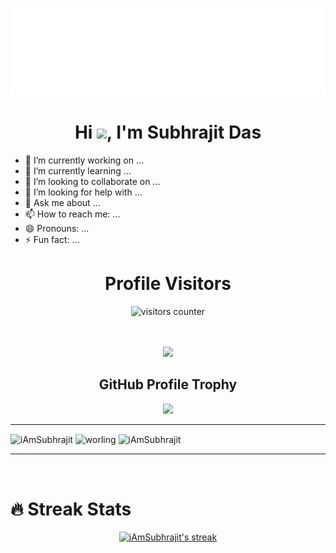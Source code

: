 ![hello](hello.svg)
<h1 align="center">Hi <img src="https://media.giphy.com/media/hvRJCLFzcasrR4ia7z/giphy.gif" width="5%"></a>, I'm Subhrajit Das</h1>

<!-- **iAmSubhrajit/iAmSubhrajit** is a ✨ _special_ ✨ repository because its `README.md` (this file) appears on your GitHub profile.

Here are some ideas to get you started: -->


- 🔭 I’m currently working on ...
- 🌱 I’m currently learning ...
- 👯 I’m looking to collaborate on ...
- 🤔 I’m looking for help with ...
- 💬 Ask me about ...
- 📫 How to reach me: ...
- 😄 Pronouns: ...
- ⚡ Fun fact: ...


<h1 align="center">Profile Visitors</h1>
<div align="center">
    <img alt="visitors counter" src="https://profile-counter.glitch.me/iAmSubhrajit/count.svg">
</div>
<br>
<br>
<p align="center">
  <img width="100" src="https://user-images.githubusercontent.com/6661165/91657958-61b4fd00-eb00-11ea-9def-dc7ef5367e34.png" />  
  <h2 align="center">GitHub Profile Trophy</h2>
</p>
<p align="center" >
  <img width="660" src="https://github-profile-trophy.vercel.app/?username=iAmSubhrajit&column=6&rank=SSS,SS,S,AAA,AA,A,B,C" >
</p>

<hr/>
<p><img align="center" width="34%" src="https://github-readme-stats.vercel.app/api/top-langs?username=iAmSubhrajit&show_icons=true&locale=en&layout=compact" alt="iAmSubhrajit" />
<img align="center" width="30%" src="https://camo.githubusercontent.com/683e2187241c641430216c864ce93fc5a0e0dfb232c5a01d1c54b54d63aa8cb2/68747470733a2f2f63646e2e6472696262626c652e636f6d2f75736572732f313136323037372f73637265656e73686f74732f333834383931342f70726f6772616d6d65722e676966" alt="worling"/>
    <img align="center" width="34%" src="https://github-readme-stats.vercel.app/api?username=iAmSubhrajit&show_icons=true&locale=en" alt="iAmSubhrajit" />
</p>
<hr/>

<br/>
<h1 >🔥 Streak Stats</h1>
<p align="center">
  <a href="https://github.com/iAmSubhrajit/github-readme-streak-stats">
    <img title="🔥 Get streak stats for your profile at git.io/streak-stats" alt="iAmSubhrajit's streak" src="https://github-readme-streak-stats.herokuapp.com/?user=iAMSubhrajit.&theme=monokai-metallian&hide_border=true"/>
  </a>
</p>
